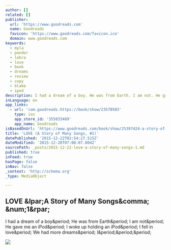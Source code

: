 ```yaml
---
author: []
related: []
publisher:
  url: 'https://www.goodreads.com'
  name: Goodreads
  favicon: 'https://www.goodreads.com/favicon.ico'
  domain: www.goodreads.com
keywords:
  - myla
  - pandor
  - lebra
  - love
  - book
  - dreams
  - review
  - copy
  - blake
  - ipod
description: I had a dream of a boy. He was from Earth. I am not. He gave me an iPod. I woke up holding an iPod. I fell in love. We had more dreams. I...
inLanguage: en
app_links:
  - url: 'com.goodreads.https://book/show/23570503'
    type: ios
    app_store_id: '355833469'
    app_name: Goodreads
isBasedOnUrl: 'https://www.goodreads.com/book/show/25397424-a-story-of-many-songs'
title: 'LOVE (A Story of Many Songs, #1)'
datePublished: '2015-12-22T02:54:27.515Z'
dateModified: '2015-12-20T07:08:07.004Z'
sourcePath: _posts/2015-12-22-love-a-story-of-many-songs-1.md
published: true
inFeed: true
hasPage: false
inNav: false
_context: 'http://schema.org'
_type: MediaObject

---
```

<article style=""><h1>LOVE &amp;lpar;A Story of Many Songs&amp;comma; &amp;num;1&amp;rpar;</h1><p>I had a dream of a boy&amp;period; He was from Earth&amp;period; I am not&amp;period; He gave me an iPod&amp;period; I woke up holding an iPod&amp;period; I fell in love&amp;period; We had more dreams&amp;period; I&amp;period;&amp;period;&amp;period;</p><img src="https://i.gr-assets.com/images/S/photo.goodreads.com/books/1416724719i/23570503._UY475_SS475_.jpg" /></article>